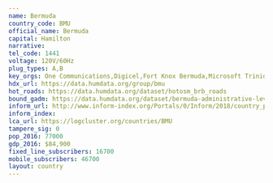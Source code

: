 ```yaml
---
name: Bermuda
country_code: BMU
official_name: Bermuda
capital: Hamilton
narrative:
tel_code: 1441
voltage: 120V/60Hz
plug_types: A,B
key_orgs: One Communications,Digicel,Fort Knox Bermuda,Microsoft Trinidad and Tobago,TeleBermuda
hdx_url: https://data.humdata.org/group/bmu
hot_roads: https://data.humdata.org/dataset/hotosm_brb_roads
bound_gadm: https://data.humdata.org/dataset/bermuda-administrative-level-0-country-and-level-1-parish-or-municipality-boundaries
inform_url: http://www.inform-index.org/Portals/0/Inform/2018/country_profiles/BMU.pdf
inform_index:
lca_url: https://logcluster.org/countries/BMU
tampere_sig: 0
pop_2016: 77000
gdp_2016: $84,900
fixed_line_subscribers: 16700
mobile_subscribers: 46700
layout: country
---
```

